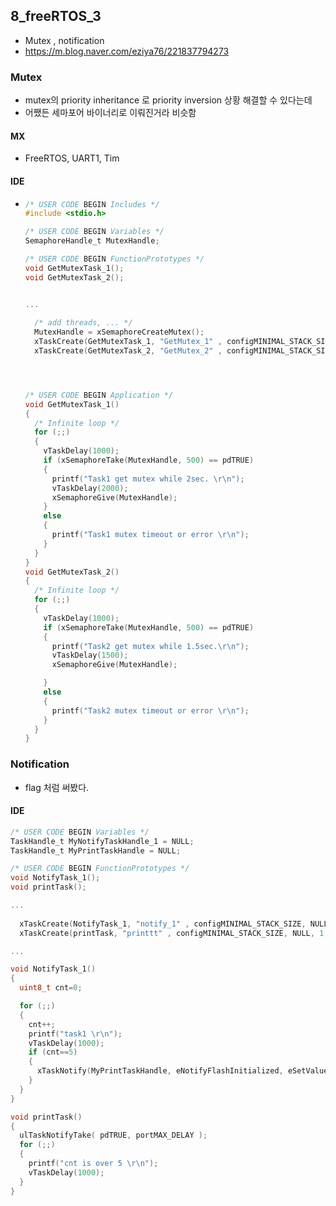 ## 8_freeRTOS_3

- Mutex , notification
- https://m.blog.naver.com/eziya76/221837794273

### Mutex

- mutex의 priority inheritance 로 priority inversion 상황 해결할 수 있다는데
- 어쨌든 세마포어 바이너리로 이뤄진거라 비슷함



#### MX

- FreeRTOS, UART1, Tim



#### IDE

- ```c
  /* USER CODE BEGIN Includes */
  #include <stdio.h>
  
  /* USER CODE BEGIN Variables */
  SemaphoreHandle_t MutexHandle;
  
  /* USER CODE BEGIN FunctionPrototypes */
  void GetMutexTask_1();
  void GetMutexTask_2();
  
  
  ...
      
    /* add threads, ... */
    MutexHandle = xSemaphoreCreateMutex();
    xTaskCreate(GetMutexTask_1, "GetMutex_1" , configMINIMAL_STACK_SIZE, NULL, 1, NULL);
    xTaskCreate(GetMutexTask_2, "GetMutex_2" , configMINIMAL_STACK_SIZE, NULL, 1, NULL);
  
  
  
  
  /* USER CODE BEGIN Application */
  void GetMutexTask_1()
  {
    /* Infinite loop */
    for (;;)
    {
      vTaskDelay(1000);
      if (xSemaphoreTake(MutexHandle, 500) == pdTRUE)
      {
        printf("Task1 get mutex while 2sec. \r\n");
        vTaskDelay(2000);
        xSemaphoreGive(MutexHandle);
      }
      else
      {
        printf("Task1 mutex timeout or error \r\n");
      }
    }
  }
  void GetMutexTask_2()
  {
    /* Infinite loop */
    for (;;)
    {
      vTaskDelay(1000);
      if (xSemaphoreTake(MutexHandle, 500) == pdTRUE)
      {
        printf("Task2 get mutex while 1.5sec.\r\n");
        vTaskDelay(1500);
        xSemaphoreGive(MutexHandle);
  
      }
      else
      {
        printf("Task2 mutex timeout or error \r\n");
      }
    }
  }
  
  ```



### Notification

- flag 처럼 써봤다.

#### IDE

```c
/* USER CODE BEGIN Variables */
TaskHandle_t MyNotifyTaskHandle_1 = NULL;
TaskHandle_t MyPrintTaskHandle = NULL;

/* USER CODE BEGIN FunctionPrototypes */
void NotifyTask_1();
void printTask();

...
    
  xTaskCreate(NotifyTask_1, "notify_1" , configMINIMAL_STACK_SIZE, NULL, 1, &MyNotifyTaskHandle_1);
  xTaskCreate(printTask, "printtt" , configMINIMAL_STACK_SIZE, NULL, 1, &MyPrintTaskHandle);

...

void NotifyTask_1()
{
  uint8_t cnt=0;

  for (;;)
  {
    cnt++;
    printf("task1 \r\n");
    vTaskDelay(1000);
    if (cnt==5)
    {
      xTaskNotify(MyPrintTaskHandle, eNotifyFlashInitialized, eSetValueWithOverwrite);
    }
  }
}

void printTask()
{
  ulTaskNotifyTake( pdTRUE, portMAX_DELAY );
  for (;;)
  {
    printf("cnt is over 5 \r\n");
    vTaskDelay(1000);
  }
}
```





